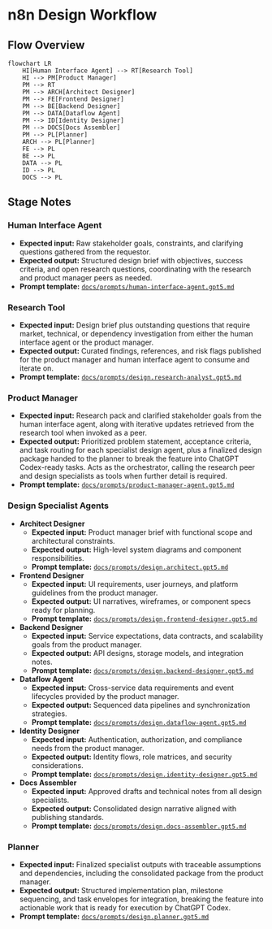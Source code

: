 # n8n Design Workflow

## Flow Overview
```mermaid
flowchart LR
    HI[Human Interface Agent] --> RT[Research Tool]
    HI --> PM[Product Manager]
    PM --> RT
    PM --> ARCH[Architect Designer]
    PM --> FE[Frontend Designer]
    PM --> BE[Backend Designer]
    PM --> DATA[Dataflow Agent]
    PM --> ID[Identity Designer]
    PM --> DOCS[Docs Assembler]
    PM --> PL[Planner]
    ARCH --> PL[Planner]
    FE --> PL
    BE --> PL
    DATA --> PL
    ID --> PL
    DOCS --> PL
```

## Stage Notes

### Human Interface Agent
- **Expected input:** Raw stakeholder goals, constraints, and clarifying questions gathered from the requestor.
- **Expected output:** Structured design brief with objectives, success criteria, and open research questions, coordinating with the research and product manager peers as needed.
- **Prompt template:** [`docs/prompts/human-interface-agent.gpt5.md`](../prompts/human-interface-agent.gpt5.md)

### Research Tool
- **Expected input:** Design brief plus outstanding questions that require market, technical, or dependency investigation from either the human interface agent or the product manager.
- **Expected output:** Curated findings, references, and risk flags published for the product manager and human interface agent to consume and iterate on.
- **Prompt template:** [`docs/prompts/design.research-analyst.gpt5.md`](../prompts/design.research-analyst.gpt5.md)

### Product Manager
- **Expected input:** Research pack and clarified stakeholder goals from the human interface agent, along with iterative updates retrieved from the research tool when invoked as a peer.
- **Expected output:** Prioritized problem statement, acceptance criteria, and task routing for each specialist design agent, plus a finalized design package handed to the planner to break the feature into ChatGPT Codex-ready tasks. Acts as the orchestrator, calling the research peer and design specialists as tools when further detail is required.
- **Prompt template:** [`docs/prompts/product-manager-agent.gpt5.md`](../prompts/product-manager-agent.gpt5.md)

### Design Specialist Agents
- **Architect Designer**
  - **Expected input:** Product manager brief with functional scope and architectural constraints.
  - **Expected output:** High-level system diagrams and component responsibilities.
  - **Prompt template:** [`docs/prompts/design.architect.gpt5.md`](../prompts/design.architect.gpt5.md)
- **Frontend Designer**
  - **Expected input:** UI requirements, user journeys, and platform guidelines from the product manager.
  - **Expected output:** UI narratives, wireframes, or component specs ready for planning.
  - **Prompt template:** [`docs/prompts/design.frontend-designer.gpt5.md`](../prompts/design.frontend-designer.gpt5.md)
- **Backend Designer**
  - **Expected input:** Service expectations, data contracts, and scalability goals from the product manager.
  - **Expected output:** API designs, storage models, and integration notes.
  - **Prompt template:** [`docs/prompts/design.backend-designer.gpt5.md`](../prompts/design.backend-designer.gpt5.md)
- **Dataflow Agent**
  - **Expected input:** Cross-service data requirements and event lifecycles provided by the product manager.
  - **Expected output:** Sequenced data pipelines and synchronization strategies.
  - **Prompt template:** [`docs/prompts/design.dataflow-agent.gpt5.md`](../prompts/design.dataflow-agent.gpt5.md)
- **Identity Designer**
  - **Expected input:** Authentication, authorization, and compliance needs from the product manager.
  - **Expected output:** Identity flows, role matrices, and security considerations.
  - **Prompt template:** [`docs/prompts/design.identity-designer.gpt5.md`](../prompts/design.identity-designer.gpt5.md)
- **Docs Assembler**
  - **Expected input:** Approved drafts and technical notes from all design specialists.
  - **Expected output:** Consolidated design narrative aligned with publishing standards.
  - **Prompt template:** [`docs/prompts/design.docs-assembler.gpt5.md`](../prompts/design.docs-assembler.gpt5.md)

### Planner
- **Expected input:** Finalized specialist outputs with traceable assumptions and dependencies, including the consolidated package from the product manager.
- **Expected output:** Structured implementation plan, milestone sequencing, and task envelopes for integration, breaking the feature into actionable work that is ready for execution by ChatGPT Codex.
- **Prompt template:** [`docs/prompts/design.planner.gpt5.md`](../prompts/design.planner.gpt5.md)
